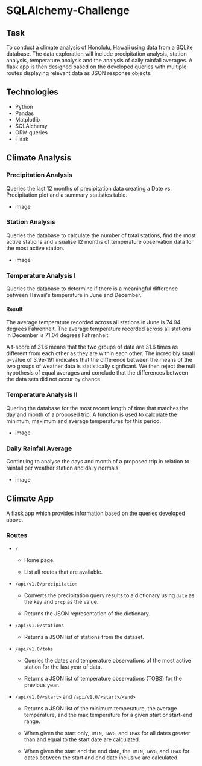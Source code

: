 # SQLAlchemy-Challenge

## Task

To conduct a climate analysis of Honolulu, Hawaii using data from a SQLite database. The data exploration will include precipitation analysis, station analysis, temperature analysis and the analysis of daily rainfall averages. A flask app is then designed based on the developed queries with multiple routes displaying relevant data as JSON response objects.

## Technologies 

- Python
- Pandas
- Matplotlib
- SQLAlchemy
- ORM queries
- Flask

## Climate Analysis

### Precipitation Analysis

Queries the last 12 months of precipitation data creating a Date vs. Precipitation plot and a summary statistics table.

- image

### Station Analysis

Queries the database to calculate the number of total stations, find the most active stations and visualise 12 months of temperature observation data for the most active station.

- image

### Temperature Analysis I

Queries the database to determine if there is a meaningful difference between Hawaii's temperature in June and December.

#### Result

The average temperature recorded across all stations in June is 74.94 degrees Fahrenheit.
The average temperature recorded across all stations in December is 71.04 degrees Fahrenheit.

A t-score of 31.6 means that the two groups of data are 31.6 times as different from each other as they are within each other. The incredibly small p-value of 3.9e-191 indicates that the difference between the means of the two groups of weather data is statistically signficant. We then reject the null hypothesis of equal averages and conclude that the differences between the data sets did not occur by chance.



### Temperature Analysis II

Quering the database for the most recent length of time that matches the day and month of a proposed trip. A function is used to calculate the minimum, maximum and average temperatures for this period.

- image


### Daily Rainfall Average

Continuing to analyse the days and month of a proposed trip in relation to rainfall per weather station and daily normals.

- image

## Climate App

A flask app which provides information based on the queries developed above. 

### Routes

* `/`

  * Home page.

  * List all routes that are available.

* `/api/v1.0/precipitation`

  * Converts the precipitation query results to a dictionary using `date` as the key and `prcp` as the value.

  * Returns the JSON representation of the dictionary.

* `/api/v1.0/stations`

  * Returns a JSON list of stations from the dataset.

* `/api/v1.0/tobs`
  * Queries the dates and temperature observations of the most active station for the last year of data.
  
  * Returns a JSON list of temperature observations (TOBS) for the previous year.

* `/api/v1.0/<start>` and `/api/v1.0/<start>/<end>`

  * Returns a JSON list of the minimum temperature, the average temperature, and the max temperature for a given start or start-end range.

  * When given the start only,  `TMIN`, `TAVG`, and `TMAX` for all dates greater than and equal to the start date are calculated.

  * When given the start and the end date, the `TMIN`, `TAVG`, and `TMAX` for dates between the start and end date inclusive are calculated.
